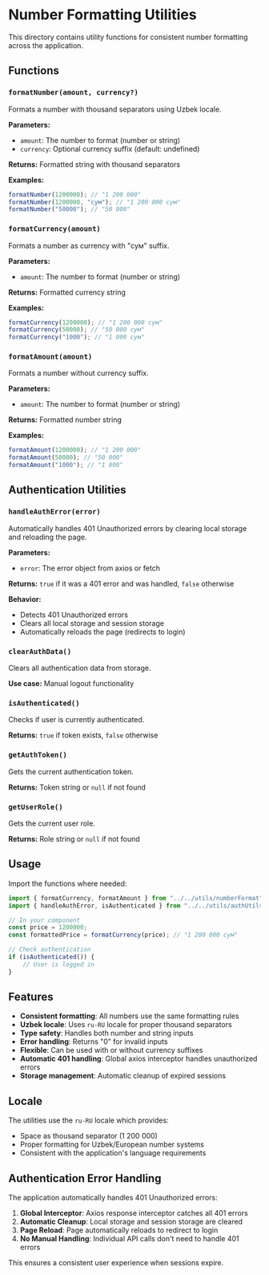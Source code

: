 # Number Formatting Utilities

This directory contains utility functions for consistent number formatting across the application.

## Functions

### `formatNumber(amount, currency?)`

Formats a number with thousand separators using Uzbek locale.

**Parameters:**

-   `amount`: The number to format (number or string)
-   `currency`: Optional currency suffix (default: undefined)

**Returns:** Formatted string with thousand separators

**Examples:**

```typescript
formatNumber(1200000); // "1 200 000"
formatNumber(1200000, "сум"); // "1 200 000 сум"
formatNumber("50000"); // "50 000"
```

### `formatCurrency(amount)`

Formats a number as currency with "сум" suffix.

**Parameters:**

-   `amount`: The number to format (number or string)

**Returns:** Formatted currency string

**Examples:**

```typescript
formatCurrency(1200000); // "1 200 000 сум"
formatCurrency(50000); // "50 000 сум"
formatCurrency("1000"); // "1 000 сум"
```

### `formatAmount(amount)`

Formats a number without currency suffix.

**Parameters:**

-   `amount`: The number to format (number or string)

**Returns:** Formatted number string

**Examples:**

```typescript
formatAmount(1200000); // "1 200 000"
formatAmount(50000); // "50 000"
formatAmount("1000"); // "1 000"
```

## Authentication Utilities

### `handleAuthError(error)`

Automatically handles 401 Unauthorized errors by clearing local storage and reloading the page.

**Parameters:**

-   `error`: The error object from axios or fetch

**Returns:** `true` if it was a 401 error and was handled, `false` otherwise

**Behavior:**

-   Detects 401 Unauthorized errors
-   Clears all local storage and session storage
-   Automatically reloads the page (redirects to login)

### `clearAuthData()`

Clears all authentication data from storage.

**Use case:** Manual logout functionality

### `isAuthenticated()`

Checks if user is currently authenticated.

**Returns:** `true` if token exists, `false` otherwise

### `getAuthToken()`

Gets the current authentication token.

**Returns:** Token string or `null` if not found

### `getUserRole()`

Gets the current user role.

**Returns:** Role string or `null` if not found

## Usage

Import the functions where needed:

```typescript
import { formatCurrency, formatAmount } from "../../utils/numberFormat";
import { handleAuthError, isAuthenticated } from "../../utils/authUtils";

// In your component
const price = 1200000;
const formattedPrice = formatCurrency(price); // "1 200 000 сум"

// Check authentication
if (isAuthenticated()) {
    // User is logged in
}
```

## Features

-   **Consistent formatting**: All numbers use the same formatting rules
-   **Uzbek locale**: Uses `ru-RU` locale for proper thousand separators
-   **Type safety**: Handles both number and string inputs
-   **Error handling**: Returns "0" for invalid inputs
-   **Flexible**: Can be used with or without currency suffixes
-   **Automatic 401 handling**: Global axios interceptor handles unauthorized errors
-   **Storage management**: Automatic cleanup of expired sessions

## Locale

The utilities use the `ru-RU` locale which provides:

-   Space as thousand separator (1 200 000)
-   Proper formatting for Uzbek/European number systems
-   Consistent with the application's language requirements

## Authentication Error Handling

The application automatically handles 401 Unauthorized errors:

1. **Global Interceptor**: Axios response interceptor catches all 401 errors
2. **Automatic Cleanup**: Local storage and session storage are cleared
3. **Page Reload**: Page automatically reloads to redirect to login
4. **No Manual Handling**: Individual API calls don't need to handle 401 errors

This ensures a consistent user experience when sessions expire.
